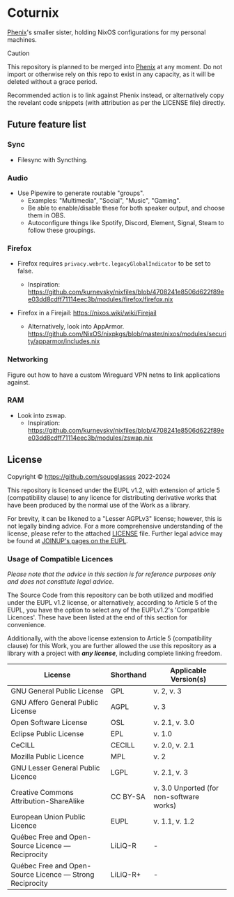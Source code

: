 # Coturnix

[Phenix](https://github.com/soupglasses/phenix)'s smaller sister, holding NixOS configurations for my personal machines.

> [!CAUTION]
> This repository is planned to be merged into [Phenix](https://github.com/soupglasses/phenix) at any moment. Do not import or otherwise rely on this repo to exist in any capacity, as it will be deleted without a grace period.
>
> Recommended action is to link against Phenix instead, or alternatively copy the revelant code snippets (with attribution as per the LICENSE file) directly.

## Future feature list

### Sync

- Filesync with Syncthing.

### Audio

- Use Pipewire to generate routable "groups".
  - Examples: "Multimedia", "Social", "Music", "Gaming".
  - Be able to enable/disable these for both speaker output, and choose them in OBS.
  - Autoconfigure things like Spotify, Discord, Element, Signal, Steam to follow these groupings.

### Firefox

- Firefox requires `privacy.webrtc.legacyGlobalIndicator` to be set to false.
  - Inspiration: <https://github.com/kurnevsky/nixfiles/blob/4708241e8506d622f89ee03dd8cdff71114eec3b/modules/firefox/firefox.nix>

- Firefox in a Firejail: <https://nixos.wiki/wiki/Firejail>
  - Alternatively, look into AppArmor. <https://github.com/NixOS/nixpkgs/blob/master/nixos/modules/security/apparmor/includes.nix>

### Networking

Figure out how to have a custom Wireguard VPN netns to link applications against.

### RAM

- Look into zswap.
  - Inspiration: <https://github.com/kurnevsky/nixfiles/blob/4708241e8506d622f89ee03dd8cdff71114eec3b/modules/zswap.nix>

## License

Copyright © https://github.com/soupglasses 2022-2024

This repository is licensed under the EUPL v1.2, with extension of article 5
(compatibility clause) to any licence for distributing derivative works that
have been produced by the normal use of the Work as a library.

For brevity, it can be likened to a "Lesser AGPLv3" license; however, this
is not legally binding advice. For a more comprehensive understanding of the
license, please refer to the attached [LICENSE](./LICENSE) file. Further
legal advice may be found at [JOINUP's pages on the EUPL](https://joinup.ec.europa.eu/collection/eupl).

### Usage of Compatible Licences

_Please note that the advice in this section is for reference purposes only and
does not constitute legal advice._

The Source Code from this repository can be both utilized and modified under the EUPL v1.2
license, or alternatively, according to Article 5 of the EUPL, you have the option to select
any of the EUPLv1.2's 'Compatible Licences'. These have been listed at the end of this section
for convenience.

Additionally, with the above license extension to Article 5 (compatibility clause) for this Work,
you are further allowed the use this repository as a library with a project with ___any license___,
including complete linking freedom.

| License                                                   | Shorthand     | Applicable Version(s)                    |
|-----------------------------------------------------------|---------------|------------------------------------------|
| GNU General Public License                                | GPL           | v. 2, v. 3                               |
| GNU Affero General Public License                         | AGPL          | v. 3                                     |
| Open Software License                                     | OSL           | v. 2.1, v. 3.0                           |
| Eclipse Public License                                    | EPL           | v. 1.0                                   |
| CeCILL                                                    | CECILL        | v. 2.0, v. 2.1                           |
| Mozilla Public Licence                                    | MPL           | v. 2                                     |
| GNU Lesser General Public Licence                         | LGPL          | v. 2.1, v. 3                             |
| Creative Commons Attribution-ShareAlike                   | CC BY-SA      | v. 3.0 Unported (for non-software works) |
| European Union Public Licence                             | EUPL          | v. 1.1, v. 1.2                           |
| Québec Free and Open-Source Licence — Reciprocity         | LiLiQ-R       | -                                        |
| Québec Free and Open-Source Licence — Strong Reciprocity  | LiLiQ-R+      | -                                        |
